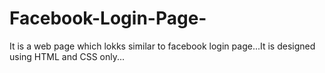 # Facebook-Login-Page-
It is a  web page which lokks similar to facebook login page...It is designed using HTML and CSS only...
